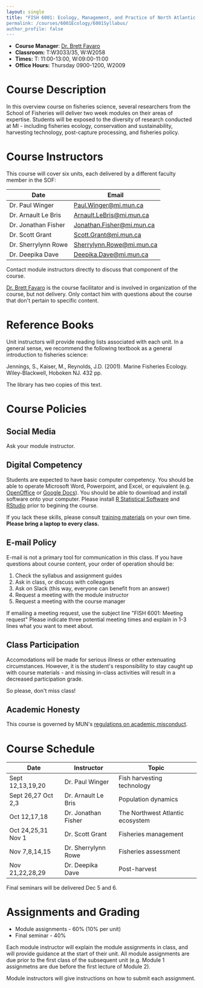 ```yaml
---
layout: single
title: "FISH 6001: Ecology, Management, and Practice of North Atlantic Fisheries Syllabus
permalink: /courses/6001Ecology/6001Syllabus/
author_profile: false
---
```


- **Course Manager**: [Dr. Brett Favaro](http://about.me/brettfavaro)
- **Classroom:** T:W3033/35, W:W2058
- **Times:** T: 11:00-13:00, W:09:00-11:00
- **Office Hours:** Thursday 0900-1200, W2009

# Course Description

In this overview course on fisheries science, several researchers from the School of Fisheries will deliver two week modules on their areas of expertise. Students will be exposed to the diversity of research conducted at MI - including fisheries ecology, conservation and sustainability, harvesting technology, post-capture processing, and fisheries policy.

# Course Instructors

This course will cover six units, each delivered by a different faculty member in the SOF:

| Date | Email |
|----------------------|---------------------|
| Dr. Paul Winger | Paul.Winger@mi.mun.ca |
| Dr. Arnault Le Bris | Arnault.LeBris@mi.mun.ca | 
| Dr. Jonathan Fisher | Jonathan.Fisher@mi.mun.ca | 
| Dr. Scott Grant | Scott.Grant@mi.mun.ca | 
| Dr. Sherrylynn Rowe | Sherrylynn.Rowe@mi.mun.ca | 
| Dr. Deepika Dave | Deepika.Dave@mi.mun.ca | 

Contact module instructors directly to discuss that component of the course.

[Dr. Brett Favaro](Brett.Favaro@mi.mun.ca) is the course facilitator and is involved in organization of the course, but not delivery. Only contact him with questions about the course that don't pertain to specific content.

# Reference Books

Unit instructors will provide reading lists associated with each unit. In a general sense, we recommend the following textbook as a general introduction to fisheries science:

Jennings, S., Kaiser, M., Reynolds, J.D. (2001). Marine Fisheries Ecology. Wiley-Blackwell, Hoboken NJ. 432 pp. 

The library has two copies of this text.

# Course Policies 

## Social Media
Ask your module instructor.

## Digital Competency
Students are expected to have basic computer competency. You should be able to operate Microsoft Word, Powerpoint, and Excel, or equivalent (e.g. [OpenOffice](https://www.openoffice.org/) or [Google Docs](https://docs.google.com/)). You should be able to download and install software onto your computer. Please install [R Statistical Software](https://www.r-project.org/) and [RStudio](https://www.rstudio.com/) prior to begining the course. 

If you lack these skills, please consult [training materials](https://www.microsoft.com/en-us/learning/training.aspx) on your own time. **Please bring a laptop to every class.**

## E-mail Policy
E-mail is not a primary tool for communication in this class. If you have questions about course content, your order of operation should be: 

1. Check the syllabus and assignment guides
2. Ask in class, or discuss with colleagues
3. Ask on Slack (this way, everyone can benefit from an answer)
4. Request a meeting with the module instructor
5. Request a meeting with the course manager

If emailing a meeting request, use the subject line "FISH 6001: Meeting request" Please indicate three potential meeting times and explain in 1-3 lines what you want to meet about. 

## Class Participation

Accomodations will be made for serious illness or other extenuating circumstances. However, it is the student's responsibility to stay caught up with course materials - and missing in-class activities will result in a decreased participation grade.

So please, don't miss class! 

## Academic Honesty
This course is governed by MUN's [regulations on academic misconduct](http://www.mun.ca/regoff/calendar/sectionNo=REGS-0748).

# Course Schedule

| Date | Instructor | Topic |
|------------------------------|---------------------|----------------------------------|
| Sept 12,13,19,20  | Dr. Paul Winger | Fish harvesting technology |
| Sept 26,27 Oct 2,3 | Dr. Arnault Le Bris | Population dynamics |
| Oct 12,17,18 | Dr. Jonathan Fisher | The Northwest Atlantic ecosystem |
| Oct 24,25,31 Nov 1 | Dr. Scott Grant | Fisheries management |
| Nov 7,8,14,15 | Dr. Sherrylynn Rowe | Fisheries assessment |
| Nov 21,22,28,29 | Dr. Deepika Dave | Post-harvest | 

Final seminars will be delivered Dec 5 and 6.

# Assignments and Grading

* Module assignments - 60% (10% per unit)
* Final seminar - 40% 

Each module instructor will explain the module assignments in class, and will provide guidance at the start of their unit. All module assignments are due prior to the first class of the subsequent unit (e.g. Module 1 assignmetns are due before the first lecture of Module 2).

Module instructors will give instructions on how to submit each assignment.